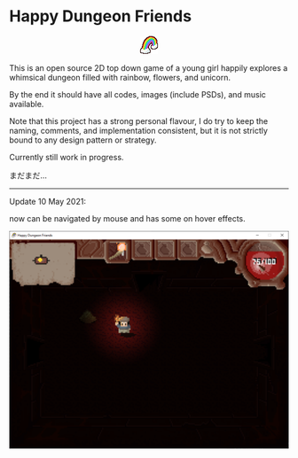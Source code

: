 # Happy Dungeon Friends

<p align="center">
  <img src="https://github.com/Amarthgul/HappyDungeonFriends/blob/main/Icon.bmp">
</p>

This is an open source 2D top down game of a young girl happily explores a whimsical dungeon 
filled with rainbow, flowers, and unicorn.

By the end it should have all codes, images (include PSDs), and music available.

Note that this project has a strong personal flavour, I do try to keep the naming, comments, and implementation 
consistent, but it is not strictly bound to any design pattern or strategy.

Currently still work in progress. 

まだまだ...

--------------------------------------------------------

Update 10 May 2021: 

now can be navigated by mouse and has some on hover effects.

<p align="center">
	<img src="https://github.com/Amarthgul/HappyDungeonFriends/blob/main/Content/Screencap/wxh9xyO.png" width="512">
</p>